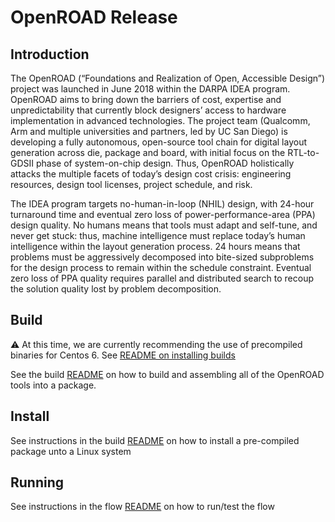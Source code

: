 # OpenROAD Release
## Introduction
The OpenROAD (“Foundations and Realization of Open, Accessible Design”) project was launched in June 2018 within the DARPA IDEA program. OpenROAD aims to bring down the barriers of cost, expertise and unpredictability that currently block designers’ access to hardware implementation in advanced technologies. The project team (Qualcomm, Arm and multiple universities and partners, led by UC San Diego) is developing a fully autonomous, open-source tool chain for digital layout generation across die, package and board, with initial focus on the RTL-to-GDSII phase of system-on-chip design. Thus, OpenROAD holistically attacks the multiple facets of today’s design cost crisis:  engineering resources, design tool licenses, project schedule, and risk.

The IDEA program targets no-human-in-loop (NHIL) design, with 24-hour turnaround time and eventual zero loss of power-performance-area (PPA) design quality. No humans means that tools must adapt and self-tune, and never get stuck: thus, machine intelligence must replace today’s human intelligence within the layout generation process. 24 hours means that problems must be aggressively decomposed into bite-sized subproblems for the design process to remain within the schedule constraint. Eventual zero loss of PPA quality requires parallel and distributed search to recoup the solution quality lost by problem decomposition. 


## Build
:warning: At this time, we are currently recommending the use of precompiled binaries for Centos 6. See [README on installing builds](build#installing-builds)

See the build [README](build#creating-builds) on how to build and assembling all of the OpenROAD tools into a package.

## Install
See instructions in the build [README](build#installing-builds) on how to install a pre-compiled package unto a Linux system

## Running
See instructions in the flow [README](flow#running-the-flow) on how to run/test the flow
